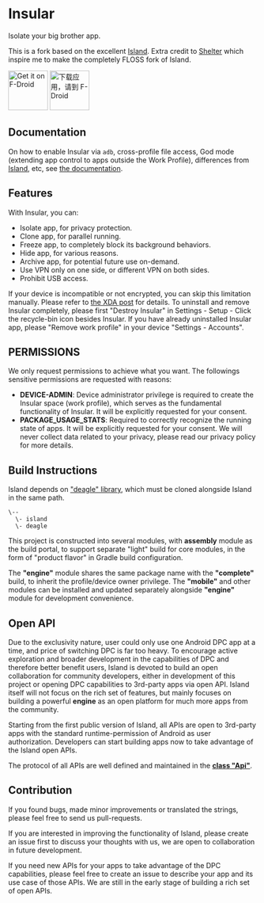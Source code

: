# Insular

Isolate your big brother app.

This is a fork based on the excellent [Island](https://github.com/oasisfeng/island). Extra credit to [Shelter](https://github.com/PeterCxy/Shelter) which inspire me to make the completely FLOSS fork of Island.

[<img src="https://fdroid.gitlab.io/artwork/badge/get-it-on.svg"
    alt="Get it on F-Droid"
    height="80">](https://f-droid.org/packages/com.oasisfeng.island.fdroid)
[<img src="https://fdroid.gitlab.io/artwork/badge/get-it-on-zh-cn.svg"
    alt="下载应用，请到 F-Droid"
    height="80">](https://f-droid.org/packages/com.oasisfeng.island.fdroid)

## Documentation

On how to enable Insular via `adb`, cross-profile file access, God mode (extending app control to apps outside the Work Profile), differences from [Island](https://github.com/oasisfeng/island), etc, see [the documentation](https://secure-system.gitlab.io/Insular/).

## Features

With Insular, you can:
- Isolate app, for privacy protection.
- Clone app, for parallel running.
- Freeze app, to completely block its background behaviors.
- Hide app, for various reasons.
- Archive app, for potential future use on-demand.
- Use VPN only on one side, or different VPN on both sides.
- Prohibit USB access.

If your device is incompatible or not encrypted, you can skip this limitation manually. Please refer to [the XDA post](https://forum.xda-developers.com/android/-t3366295) for details.
To uninstall and remove Insular completely, please first "Destroy Insular" in Settings - Setup - Click the recycle-bin icon besides Insular. If you have already uninstalled Insular app, please "Remove work profile" in your device "Settings - Accounts".

## PERMISSIONS

We only request permissions to achieve what you want. The followings sensitive permissions are requested with reasons:

- **DEVICE-ADMIN**: Device administrator privilege is required to create the Insular space (work profile), which serves as the fundamental functionality of Insular. It will be explicitly requested for your consent.
- **PACKAGE_USAGE_STATS**: Required to correctly recognize the running state of apps. It will be explicitly requested for your consent.
We will never collect data related to your privacy, please read our privacy policy for more details.

## Build Instructions

Island depends on ["deagle" library](https://github.com/oasisfeng/deagle), which must be cloned alongside Island in the same path.

```
\--
  \- island
  \- deagle
```

This project is constructed into several modules, with **assembly** module as the build portal,
to support separate "light" build for core modules, in the form of "product flavor" in Gradle build configuration.

The **"engine"** module shares the same package name with the **"complete"** build, to inherit the profile/device owner privilege.
The **"mobile"** and other modules can be installed and updated separately alongside **"engine"** module for development convenience.

## Open API

Due to the exclusivity nature, user could only use one Android DPC app at a time, and price of switching DPC is far too heavy. To encourage active exploration and broader development in the capabilities of DPC and therefore better benefit users,
Island is devoted to build an open collaboration for community developers, either in development of this project or opening DPC capabilities to 3rd-party apps via open API. Island itself will not focus on the rich set of features, but mainly focuses on building a powerful **engine** as an open platform for much more apps from the community.

Starting from the first public version of Island, all APIs are open to 3rd-party apps with the standard runtime-permission of Android as user authorization. Developers can start building apps now to take advantage of the Island open APIs.

The protocol of all APIs are well defined and maintained in the **[class "Api"](/shared/src/main/java/com/oasisfeng/island/api/Api.java)**. 

## Contribution

If you found bugs, made minor improvements or translated the strings, please feel free to send us pull-requests.

If you are interested in improving the functionality of Island, please create an issue first to discuss your thoughts with us, we are open to collaboration in future development.

If you need new APIs for your apps to take advantage of the DPC capabilities, please feel free to create an issue to describe your app and its use case of those APIs. We are still in the early stage of building a rich set of open APIs.
